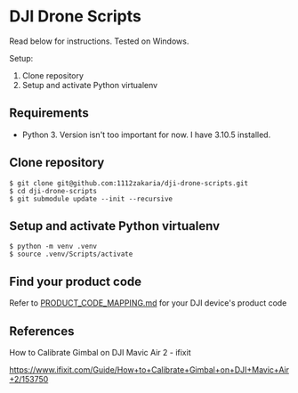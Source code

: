 # DJI Drone Scripts

Read below for instructions. Tested on Windows.

Setup:
1. Clone repository
2. Setup and activate Python virtualenv


## Requirements
- Python 3. Version isn't too important for now. I have 3.10.5 installed.

## Clone repository

```
$ git clone git@github.com:1112zakaria/dji-drone-scripts.git
$ cd dji-drone-scripts
$ git submodule update --init --recursive
```

## Setup and activate Python virtualenv

```
$ python -m venv .venv
$ source .venv/Scripts/activate
```

## Find your product code

Refer to [PRODUCT_CODE_MAPPING.md](PRODUCT_CODE_MAPPING.md) for your DJI device's product code

## References
How to Calibrate Gimbal on DJI Mavic Air 2 - ifixit

https://www.ifixit.com/Guide/How+to+Calibrate+Gimbal+on+DJI+Mavic+Air+2/153750


